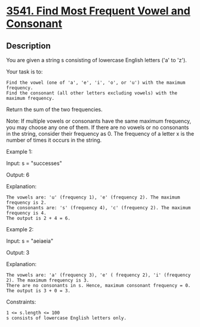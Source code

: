 
<!-- problem:start -->

# [3541. Find Most Frequent Vowel and Consonant](https://leetcode.com/problems/find-most-frequent-vowel-and-consonant)

## Description

<!-- description:start -->

You are given a string s consisting of lowercase English letters ('a' to 'z').

Your task is to:

    Find the vowel (one of 'a', 'e', 'i', 'o', or 'u') with the maximum frequency.
    Find the consonant (all other letters excluding vowels) with the maximum frequency.

Return the sum of the two frequencies.

Note: If multiple vowels or consonants have the same maximum frequency, you may choose any one of them. If there are no vowels or no consonants in the string, consider their frequency as 0.
The frequency of a letter x is the number of times it occurs in the string.

 

Example 1:

Input: s = "successes"

Output: 6

Explanation:

    The vowels are: 'u' (frequency 1), 'e' (frequency 2). The maximum frequency is 2.
    The consonants are: 's' (frequency 4), 'c' (frequency 2). The maximum frequency is 4.
    The output is 2 + 4 = 6.

Example 2:

Input: s = "aeiaeia"

Output: 3

Explanation:

    The vowels are: 'a' (frequency 3), 'e' ( frequency 2), 'i' (frequency 2). The maximum frequency is 3.
    There are no consonants in s. Hence, maximum consonant frequency = 0.
    The output is 3 + 0 = 3.

 

Constraints:

    1 <= s.length <= 100
    s consists of lowercase English letters only.



<!-- description:end -->
